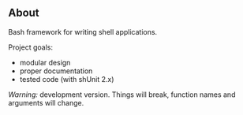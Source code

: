 ## About

Bash framework for writing shell applications.

Project goals:

 * modular design
 * proper documentation
 * tested code (with shUnit 2.x)

*Warning:* development version. Things will break, function names and arguments will change.
